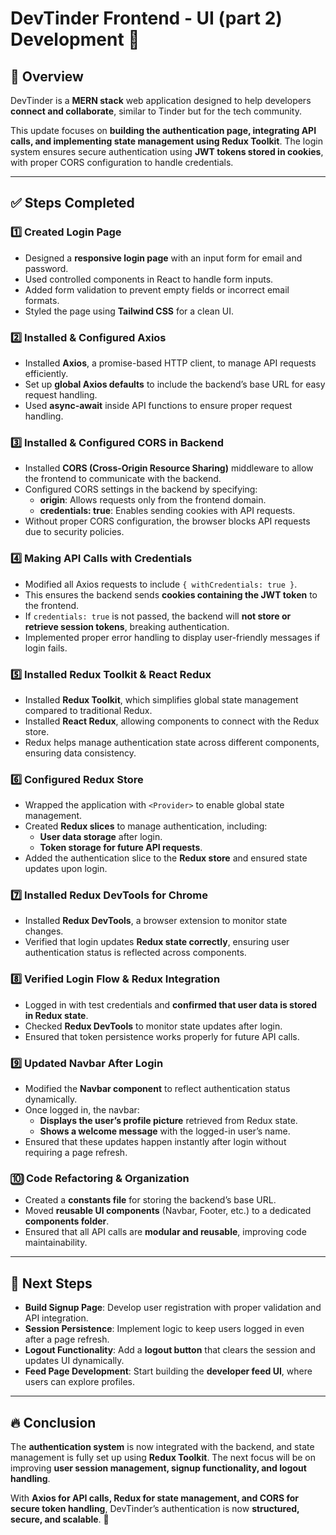 # DevTinder Frontend - UI (part 2) Development 🚀


## 📌 Overview  
DevTinder is a **MERN stack** web application designed to help developers **connect and collaborate**, similar to Tinder but for the tech community.  

This update focuses on **building the authentication page, integrating API calls, and implementing state management using Redux Toolkit**. The login system ensures secure authentication using **JWT tokens stored in cookies**, with proper CORS configuration to handle credentials.  

---

## ✅ Steps Completed  

### **1️⃣ Created Login Page**  
- Designed a **responsive login page** with an input form for email and password.  
- Used controlled components in React to handle form inputs.  
- Added form validation to prevent empty fields or incorrect email formats.  
- Styled the page using **Tailwind CSS** for a clean UI.  

### **2️⃣ Installed & Configured Axios**  
- Installed **Axios**, a promise-based HTTP client, to manage API requests efficiently.  
- Set up **global Axios defaults** to include the backend’s base URL for easy request handling.  
- Used **async-await** inside API functions to ensure proper request handling.  

### **3️⃣ Installed & Configured CORS in Backend**  
- Installed **CORS (Cross-Origin Resource Sharing)** middleware to allow the frontend to communicate with the backend.  
- Configured CORS settings in the backend by specifying:  
  - **origin**: Allows requests only from the frontend domain.  
  - **credentials: true**: Enables sending cookies with API requests.  
- Without proper CORS configuration, the browser blocks API requests due to security policies.  

### **4️⃣ Making API Calls with Credentials**  
- Modified all Axios requests to include `{ withCredentials: true }`.  
- This ensures the backend sends **cookies containing the JWT token** to the frontend.  
- If `credentials: true` is not passed, the backend will **not store or retrieve session tokens**, breaking authentication.  
- Implemented proper error handling to display user-friendly messages if login fails.  

### **5️⃣ Installed Redux Toolkit & React Redux**  
- Installed **Redux Toolkit**, which simplifies global state management compared to traditional Redux.  
- Installed **React Redux**, allowing components to connect with the Redux store.  
- Redux helps manage authentication state across different components, ensuring data consistency.  

### **6️⃣ Configured Redux Store**  
- Wrapped the application with `<Provider>` to enable global state management.  
- Created **Redux slices** to manage authentication, including:  
  - **User data storage** after login.  
  - **Token storage for future API requests**.  
- Added the authentication slice to the **Redux store** and ensured state updates upon login.  

### **7️⃣ Installed Redux DevTools for Chrome**  
- Installed **Redux DevTools**, a browser extension to monitor state changes.  
- Verified that login updates **Redux state correctly**, ensuring user authentication status is reflected across components.  

### **8️⃣ Verified Login Flow & Redux Integration**  
- Logged in with test credentials and **confirmed that user data is stored in Redux state**.  
- Checked **Redux DevTools** to monitor state updates after login.  
- Ensured that token persistence works properly for future API calls.  

### **9️⃣ Updated Navbar After Login**  
- Modified the **Navbar component** to reflect authentication status dynamically.  
- Once logged in, the navbar:  
  - **Displays the user’s profile picture** retrieved from Redux state.  
  - **Shows a welcome message** with the logged-in user’s name.  
- Ensured that these updates happen instantly after login without requiring a page refresh.  

### **🔟 Code Refactoring & Organization**  
- Created a **constants file** for storing the backend’s base URL.  
- Moved **reusable UI components** (Navbar, Footer, etc.) to a dedicated **components folder**.  
- Ensured that all API calls are **modular and reusable**, improving code maintainability.  

---

## 🎯 Next Steps  

- **Build Signup Page**: Develop user registration with proper validation and API integration.  
- **Session Persistence**: Implement logic to keep users logged in even after a page refresh.  
- **Logout Functionality**: Add a **logout button** that clears the session and updates UI dynamically.  
- **Feed Page Development**: Start building the **developer feed UI**, where users can explore profiles.  

---

## 🔥 Conclusion  
The **authentication system** is now integrated with the backend, and state management is fully set up using **Redux Toolkit**. The next focus will be on improving **user session management, signup functionality, and logout handling**.  

With **Axios for API calls, Redux for state management, and CORS for secure token handling**, DevTinder’s authentication is now **structured, secure, and scalable**. 🚀  
